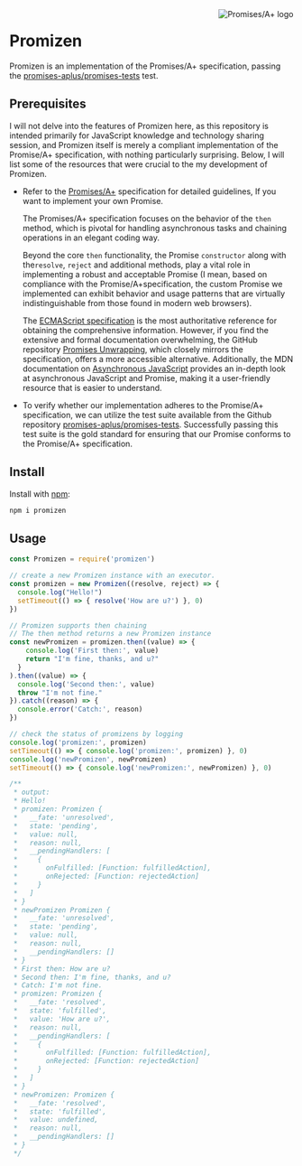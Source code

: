 <a href="https://promisesaplus.com/">
    <img src="https://promisesaplus.com/assets/logo-small.png" alt="Promises/A+ logo"
    title="Promises/A+ 1.0 compliant" align="right" />
</a>

# Promizen
Promizen is an implementation of the Promises/A+ specification, passing the [promises-aplus/promises-tests](https://github.com/promises-aplus/promises-tests) test.

## Prerequisites

I will not delve into the features of Promizen here, as this repository is intended primarily for JavaScript knowledge and technology sharing session, and Promizen itself is merely a compliant implementation of the Promise/A+ specification, with nothing particularly surprising. Below, I will list some of the resources that were crucial to the my development of Promizen.

- Refer to the [Promises/A+](https://promisesaplus.com) specification for detailed guidelines, If you want to implement your own Promise.

    The Promises/A+ specification focuses on the behavior of the `then` method, which is pivotal for handling asynchronous tasks and chaining operations in an elegant coding way.

    Beyond the core `then` functionality, the Promise `constructor` along with the`resolve`, `reject` and additional methods, play a vital role in implementing a robust and acceptable Promise (I mean, based on compliance with the Promise/A+specification, the custom Promise we implemented can exhibit behavior and usage patterns that are virtually indistinguishable from those found in modern web browsers).

    The [ECMAScript specification](https://tc39.github.io/ecma262/#sec-promise-objects) is the most authoritative reference for obtaining the comprehensive information. However, if you find the extensive and formal documentation overwhelming, the GitHub repository [Promises Unwrapping](https://github.com/domenic/promises-unwrapping), which closely mirrors the specification, offers a more accessible alternative. Additionally, the MDN documentation on [Asynchronous JavaScript](https://developer.mozilla.org/en-US/docs/Learn/JavaScript/Asynchronous) provides an in-depth look at asynchronous JavaScript and Promise, making it a user-friendly resource that is easier to understand.

- To verify whether our implementation adheres to the Promise/A+ specification, we can utilize the test suite available from the Github repository [promises-aplus/promises-tests](https://github.com/promises-aplus/promises-tests). Successfully passing this test suite is the gold standard for ensuring that our Promise conforms to the Promise/A+ specification.


## Install

Install with [npm](https://www.npmjs.com/package/promizen):

```sh
npm i promizen
```

## Usage
```js
const Promizen = require('promizen')

// create a new Promizen instance with an executor.
const promizen = new Promizen((resolve, reject) => {
  console.log("Hello!")
  setTimeout(() => { resolve('How are u?') }, 0)
})

// Promizen supports then chaining
// The then method returns a new Promizen instance
const newPromizen = promizen.then((value) => {
    console.log('First then:', value)
    return "I'm fine, thanks, and u?"
  }
).then((value) => {
  console.log('Second then:', value)
  throw "I'm not fine."
}).catch((reason) => {
  console.error('Catch:', reason)
})

// check the status of promizens by logging
console.log('promizen:', promizen)
setTimeout(() => { console.log('promizen:', promizen) }, 0)
console.log('newPromizen', newPromizen)
setTimeout(() => { console.log('newPromizen:', newPromizen) }, 0)

/**
 * output:
 * Hello!
 * promizen: Promizen {
 *   __fate: 'unresolved',
 *   state: 'pending',
 *   value: null,
 *   reason: null,
 *   __pendingHandlers: [
 *     {
 *       onFulfilled: [Function: fulfilledAction],
 *       onRejected: [Function: rejectedAction]
 *     }
 *   ]
 * }
 * newPromizen Promizen {
 *   __fate: 'unresolved',
 *   state: 'pending',
 *   value: null,
 *   reason: null,
 *   __pendingHandlers: []
 * }
 * First then: How are u?
 * Second then: I'm fine, thanks, and u?
 * Catch: I'm not fine.
 * promizen: Promizen {
 *   __fate: 'resolved',
 *   state: 'fulfilled',
 *   value: 'How are u?',
 *   reason: null,
 *   __pendingHandlers: [
 *     {
 *       onFulfilled: [Function: fulfilledAction],
 *       onRejected: [Function: rejectedAction]
 *     }
 *   ]
 * }
 * newPromizen: Promizen {
 *   __fate: 'resolved',
 *   state: 'fulfilled',
 *   value: undefined,
 *   reason: null,
 *   __pendingHandlers: []
 * }
 */
```
